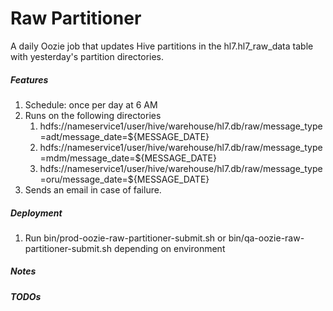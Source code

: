 # Raw Partitioner
A daily Oozie job that updates Hive partitions in the hl7.hl7_raw_data table with yesterday's partition directories. 

##### Features 
1. Schedule: once per day at 6 AM
2. Runs on the following directories
    1. hdfs://nameservice1/user/hive/warehouse/hl7.db/raw/message_type=adt/message_date=${MESSAGE_DATE}
    2. hdfs://nameservice1/user/hive/warehouse/hl7.db/raw/message_type=mdm/message_date=${MESSAGE_DATE}
    3. hdfs://nameservice1/user/hive/warehouse/hl7.db/raw/message_type=oru/message_date=${MESSAGE_DATE}
3. Sends an email in case of failure.

##### Deployment
1. Run bin/prod-oozie-raw-partitioner-submit.sh or bin/qa-oozie-raw-partitioner-submit.sh depending on environment

##### Notes

##### TODOs

